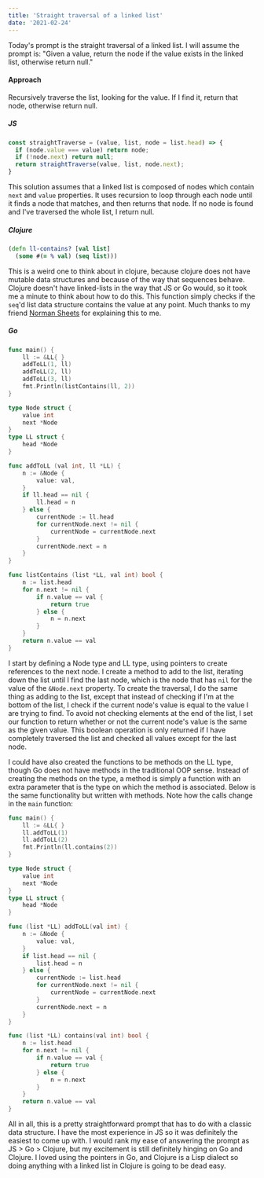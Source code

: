 ```yaml
---
title: 'Straight traversal of a linked list'
date: '2021-02-24'
---
```


Today's prompt is the straight traversal of a linked list. I will assume the prompt is: "Given a value, return the node if the value exists in the linked list, otherwise return null."

#### Approach

Recursively traverse the list, looking for the value. If I find it, return that node, otherwise return null.

##### JS

```js
const straightTraverse = (value, list, node = list.head) => {
  if (node.value === value) return node;
  if (!node.next) return null;
  return straightTraverse(value, list, node.next);
}
```

This solution assumes that a linked list is composed of nodes which contain `next` and `value` properties. It uses recursion to loop through each node until it finds a node that matches, and then returns that node. If no node is found and I've traversed the whole list, I return null.

##### Clojure

```clojure
(defn ll-contains? [val list]
  (some #(= % val) (seq list)))
```

This is a weird one to think about in clojure, because clojure does not have mutable data structures and because of the way that sequences behave. Clojure doesn't have linked-lists in the way that JS or Go would, so it took me a minute to think about how to do this. This function simply checks if the `seq`'d list data structure contains the value at any point. Much thanks to my friend <a class="highlighted-link" href="https://nliu.net/">Norman Sheets</a> for explaining this to me.


##### Go

```go
func main() {
	ll := &LL{ }
	addToLL(1, ll)
	addToLL(2, ll)
	addToLL(3, ll)
	fmt.Println(listContains(ll, 2))
}

type Node struct {
	value int
	next *Node
}
type LL struct {
	head *Node
}

func addToLL (val int, ll *LL) {
	n := &Node {
		value: val,
	}
	if ll.head == nil {
		ll.head = n
	} else {
		currentNode := ll.head
		for currentNode.next != nil {
			currentNode = currentNode.next
		}
		currentNode.next = n
	}
}

func listContains (list *LL, val int) bool {
	n := list.head
	for n.next != nil {
		if n.value == val {
			return true
		} else {
			n = n.next
		}
	}
	return n.value == val
}
```

I start by defining a Node type and LL type, using pointers to create references to the next node. I create a method to add to the list, iterating down the list until I find the last node, which is the node that has `nil` for the value of the `&Node.next` property. To create the traversal, I do the same thing as adding to the list, except that instead of checking if I'm at the bottom of the list, I check if the current node's value is equal to the value I are trying to find. To avoid not checking elements at the end of the list, I set our function to return whether or not the current node's value is the same as the given value. This boolean operation is only returned if I have completely traversed the list and checked all values except for the last node. 

I could have also created the functions to be methods on the LL type, though Go does not have methods in the traditional OOP sense. Instead of creating the methods on the type, a method is simply a function with an extra parameter that is the type on which the method is associated. Below is the same functionality but written with methods. Note how the calls change in the `main` function:

```go
func main() {
	ll := &LL{ }
	ll.addToLL(1)
	ll.addToLL(2)
	fmt.Println(ll.contains(2))
}

type Node struct {
	value int
	next *Node
}
type LL struct {
	head *Node
}

func (list *LL) addToLL(val int) {
	n := &Node {
		value: val,
	}
	if list.head == nil {
		list.head = n
	} else {
		currentNode := list.head
		for currentNode.next != nil {
			currentNode = currentNode.next
		}
		currentNode.next = n
	}
}

func (list *LL) contains(val int) bool {
	n := list.head
	for n.next != nil {
		if n.value == val {
			return true
		} else {
			n = n.next
		}
	}
	return n.value == val
}
```

All in all, this is a pretty straightforward prompt that has to do with a classic data structure. I have the most experience in JS so it was definitely the easiest to come up with. I would rank my ease of answering the prompt as JS > Go > Clojure, but my excitement is still definitely hinging on Go and Clojure. I loved using the pointers in Go, and Clojure is a Lisp dialect so doing anything with a linked list in Clojure is going to be dead easy.
